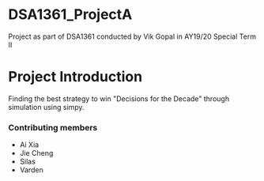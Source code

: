 # DSA1361_ProjectA
Project as part of DSA1361 conducted by Vik Gopal in AY19/20 Special Term II

# Project Introduction
Finding the best strategy to win "Decisions for the Decade" through simulation using simpy.

### Contributing members

- Ai Xia
- Jie Cheng
- Silas
- Varden
